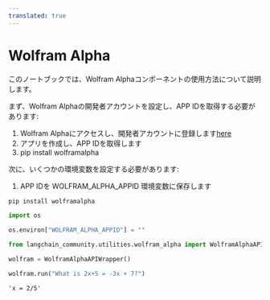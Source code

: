 ```yaml
---
translated: true
---
```


# Wolfram Alpha

このノートブックでは、Wolfram Alphaコンポーネントの使用方法について説明します。

まず、Wolfram Alphaの開発者アカウントを設定し、APP IDを取得する必要があります:

1. Wolfram Alphaにアクセスし、開発者アカウントに登録します[here](https://developer.wolframalpha.com/)
2. アプリを作成し、APP IDを取得します
3. pip install wolframalpha

次に、いくつかの環境変数を設定する必要があります:
1. APP IDを WOLFRAM_ALPHA_APPID 環境変数に保存します

```python
pip install wolframalpha
```

```python
import os

os.environ["WOLFRAM_ALPHA_APPID"] = ""
```

```python
from langchain_community.utilities.wolfram_alpha import WolframAlphaAPIWrapper
```

```python
wolfram = WolframAlphaAPIWrapper()
```

```python
wolfram.run("What is 2x+5 = -3x + 7?")
```

```output
'x = 2/5'
```
